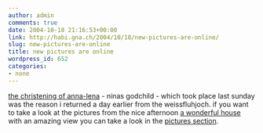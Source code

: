 ```yaml
---
author: admin
comments: true
date: 2004-10-18 21:16:53+00:00
link: http://habi.gna.ch/2004/10/18/new-pictures-are-online/
slug: new-pictures-are-online
title: new pictures are online
wordpress_id: 652
categories:
- none
---
```


[the christening of anna-lena](http://habi.gna.ch/pics/Anna-Lena/) - ninas godchild - which took place last sunday was the reason i returned a day earlier from the weissfluhjoch.
if you want to take a look at the pictures from the nice afternoon [a wonderful house](http://map.search.ch/3078-richigen/bachstrasse-246?x=-2&y=10&z=1024) with an amazing view you can take a look in the [pictures section](http://habi.gna.ch/pics/).
